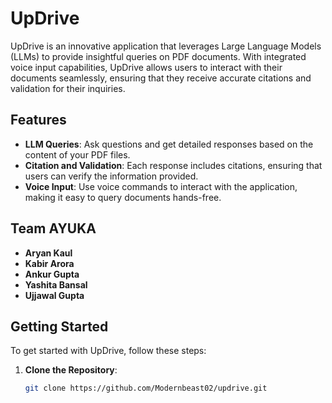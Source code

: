 # UpDrive

UpDrive is an innovative application that leverages Large Language Models (LLMs) to provide insightful queries on PDF documents. With integrated voice input capabilities, UpDrive allows users to interact with their documents seamlessly, ensuring that they receive accurate citations and validation for their inquiries.

## Features

- **LLM Queries**: Ask questions and get detailed responses based on the content of your PDF files.
- **Citation and Validation**: Each response includes citations, ensuring that users can verify the information provided.
- **Voice Input**: Use voice commands to interact with the application, making it easy to query documents hands-free.

## Team AYUKA

- **Aryan Kaul**
- **Kabir Arora**
- **Ankur Gupta**
- **Yashita Bansal**
- **Ujjawal Gupta**

## Getting Started

To get started with UpDrive, follow these steps:

1. **Clone the Repository**:
   ```bash
   git clone https://github.com/Modernbeast02/updrive.git
